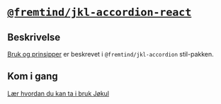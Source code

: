 # [`@fremtind/jkl-accordion-react`](https://fremtind.github.io/jokul/components/accordion/)

## Beskrivelse

[Bruk og prinsipper](https://fremtind.github.io/jokul/components/accordion/) er beskrevet i `@fremtind/jkl-accordion` stil-pakken.

## Kom i gang

[Lær hvordan du kan ta i bruk Jøkul](https://fremtind.github.io/jokul/developer/getting-started/)
